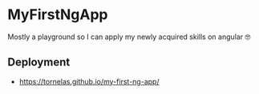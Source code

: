 # MyFirstNgApp
Mostly a playground so I can apply my newly acquired skills on angular :nerd_face:

## Deployment
- https://tornelas.github.io/my-first-ng-app/

